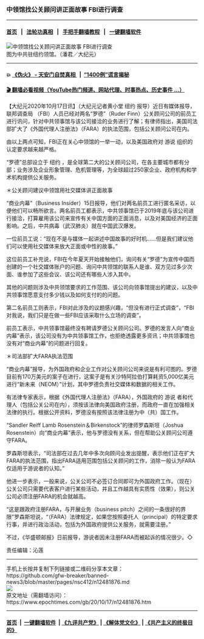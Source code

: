 ### 中领馆找公关顾问讲正面故事 FBI进行调查
------------------------

#### [首页](https://github.com/gfw-breaker/banned-news3/blob/master/README.md) &nbsp;&nbsp;|&nbsp;&nbsp; [法轮功真相](https://github.com/begood0513/basic/blob/master/README.md)  &nbsp;&nbsp;|&nbsp;&nbsp; [手把手翻墙教程](https://github.com/gfw-breaker/guides/wiki)  &nbsp;&nbsp;|&nbsp;&nbsp; [一键翻墙软件](https://github.com/gfw-breaker/nogfw/blob/master/README.md)  



<div><img alt="中领馆找公关顾问讲正面故事 FBI进行调查" class="attachment-djy_600_400 size-djy_600_400 wp-post-image" src="https://i.epochtimes.com/assets/uploads/2020/10/144339-600x400.jpg"/>
<div class="caption">
 图为中共驻纽约领馆。（潘君／大纪元）
</div></div><hr/>

#### 💥 [《伪火》 - 天安门自焚真相 ](http://158.247.195.190:10000/videos/blog/weihuo.html)&nbsp; |&nbsp; [“1400例”谎言揭秘  ](http://158.247.195.190:10000/videos/blog/jiexi1400.html)

#### [ 🎬  翻墙必看视频（YouTube热门频道、网站代理、时事热点、历史事件 ...）](https://github.com/gfw-breaker/links/blob/master/banned.md)

<div><p>
 【大纪元2020年10月17日讯】（大纪元记者黄小堂
 <ok href="https://www.epochtimes.com/gb/tag/%E7%BA%BD%E7%BA%A6.html">
  纽约
 </ok>
 报导）近日有媒体报导，
 <ok href="https://www.epochtimes.com/gb/tag/%E8%81%94%E9%82%A6%E8%B0%83%E6%9F%A5%E5%B1%80.html">
  联邦调查局
 </ok>
 （FBI）人员已经对两名“罗德”（Ruder Finn）公关顾问公司的前员工进行讯问，针对中共领事馆与该公司接洽的业务进行了解；有律师指出，美国司法部扩大了《外国代理人注册法》（FARA）的执法范围，包括公关顾问公司在内。
</p>
<p>
 由以上两点可知，FBI正在关心中领馆的一举一动，以及美国政府对
 <ok href="https://www.epochtimes.com/gb/tag/%E6%B8%B8%E8%AF%B4.html">
  游说
 </ok>
 组织的认定要求越来越严格。
</p>
<p>
 “罗德”总部设立于
 <ok href="https://www.epochtimes.com/gb/tag/%E7%BA%BD%E7%BA%A6.html">
  纽约
 </ok>
 ，是全球第二大的公关顾问公司，在各主要城市都有分部；业务涉及企业形象管理、危机管理等，为全球超过250家企业、政府机构和学术机构提供公关服务。
</p>
<p>
 ＊公关顾问建议中领馆用社交媒体讲正面故事
</p>
<p>
 “商业内幕”（Business Insider）15日报导，他们对两名前员工进行匿名采访，以便他们可以畅所欲言。两名前员工都表示，中共领事馆已于2019年底与该公司进行接洽，打算雇用该公司来宣传有关中国方面的正面消息，以及对美国经济的正面影响。之后，中共病毒（武汉肺炎）就在中国武汉爆发。
</p>
<p>
 一位前员工说：“现在不是与媒体一起讲述中国故事的好时机……但是我们建议他们可以使用社交媒体来放大正面或中性的故事。”
</p>
<p>
 这位前员工补充说，FBI在今年夏天开始接触他们，询问有关“罗德”为宣传中国而创建的一个社交媒体账户的问题、询问中共领馆的联系人是谁、双方见过多少次面、谁参加了这些会议、该公司还有哪些人涉入其中。
</p>
<p>
 其他的问题则涉及中共领馆要求的工作范围、该公司向领事馆提出的建议，以及中共领事馆愿意支付多少钱以及如何支付的的问题。
</p>
<p>
 第二名前员工则表示，FBI对此涉及的议题感兴趣，“但没有进行正式调查”，“FBI对我说，我们只是在做一些FBI应该采取什么立场的调查”。
</p>
<p>
 前员工表示，中共领事馆最终没有聘请罗德公关顾问公司。罗德的发言人向“商业内幕”表示，该公司没有为中共领事馆工作，也拒绝透露更多资讯；中共领事馆也没有对“商业内幕”的问题进行回复。
</p>
<p>
 ＊司法部扩大FARA执法范围
</p>
<p>
 “商业内幕”报导，为外国政府和企业工作对公关顾问公司来说是有利可图的。罗德目前有170万美元的案子在进行，这案子是有关沙特阿拉伯打算耗资5,000亿美元进行“新未来（NEOM）”计划，其中罗德负责社交媒体和数据的相关工作。
</p>
<p>
 有法律专家表示，根据《外国代理人注册法》（FARA），外国政府的
 <ok href="https://www.epochtimes.com/gb/tag/%E6%B8%B8%E8%AF%B4.html">
  游说
 </ok>
 者和代理人（包括公关公司在内），须按该法律向美国政府注册，而政府一直在加强相关法律的执行。根据公开资料，罗德没有按照该法律注册为中（共）国工作。
</p>
<p>
 “Sandler Reiff Lamb Rosenstein＆Birkenstock”的律师罗森斯坦（Joshua Rosenstein）向“商业内幕”表示，他与罗德没有关系，但在帮助公关顾问公司遵守FARA。
</p>
<p>
 罗森斯坦表示，“司法部在过去几年中多次向顾问业发出提醒，表示他们正在扩大FARA的执法范围，指出FARA适用范围包括公关顾问的工作，消除一般认为FARA仅适用于游说者的认知。”
</p>
<p>
 他进一步表示，一般来说，公关公司不必签订合同即可为外国政府工作。（现在）公关公司只需要代表客户进行某些活动，并且工作越具有实质性（效果），则公关公司必须注册FARA的机会就越高。
</p>
<p>
 “这是跟政府注册FARA，与开展业务（business pitch）之间的一条很好的界限”罗森斯坦说，“（FARA）法律规定，如果您按照委托人（principal）的特定要求行事，并进行政治活动，包括为外国政府提供公关服务，就需要注册。”
</p>
<p>
 不过，《华盛顿邮报》日前报导，游说者因未注册FARA而被起诉的情况很少。◇
</p>
<p>
 责任编辑：沁莲
</p>
</div>
<hr/>
手机上长按并复制下列链接或二维码分享本文章：<br/>
https://github.com/gfw-breaker/banned-news3/blob/master/pages/nsc412/n12481876.md <br/>
<a href='https://github.com/gfw-breaker/banned-news3/blob/master/pages/nsc412/n12481876.md'><img src='https://github.com/gfw-breaker/banned-news3/blob/master/pages/nsc412/n12481876.md.png'/></a> <br/>
原文地址（需翻墙访问）：https://www.epochtimes.com/gb/20/10/17/n12481876.htm


------------------------
#### [首页](https://github.com/gfw-breaker/banned-news3/blob/master/README.md) &nbsp;|&nbsp; [一键翻墙软件](https://github.com/gfw-breaker/nogfw/blob/master/README.md) &nbsp;| [《九评共产党》](https://github.com/gfw-breaker/9ping.md/blob/master/README.md#九评之一评共产党是什么) | [《解体党文化》](https://github.com/gfw-breaker/jtdwh.md/blob/master/README.md) | [《共产主义的终极目的》](https://github.com/gfw-breaker/gczydzjmd.md/blob/master/README.md)


<img src='http://gfw-breaker.win/banned-news3/pages/nsc412/n12481876.md' width='0px' height='0px'/>